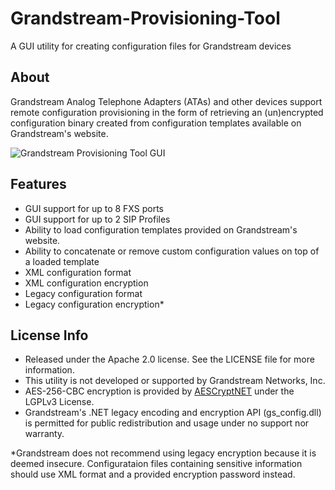 # Grandstream-Provisioning-Tool
A GUI utility for creating configuration files for Grandstream devices
## About
Grandstream Analog Telephone Adapters (ATAs) and other devices support remote configuration provisioning in the form of retrieving an (un)encrypted configuration binary created from configuration templates available on Grandstream's website.

![Grandstream Provisioning Tool GUI](http://i.imgur.com/6gscWPX.png)

## Features
* GUI support for up to 8 FXS ports
* GUI support for up to 2 SIP Profiles
* Ability to load configuration templates provided on Grandstream's website.
* Ability to concatenate or remove custom configuration values on top of a loaded template
* XML configuration format
* XML configuration encryption
* Legacy configuration format
* Legacy configuration encryption*

## License Info
* Released under the Apache 2.0 license. See the LICENSE file for more information.
* This utility is not developed or supported by Grandstream Networks, Inc.
* AES-256-CBC encryption is provided by [AESCryptNET](https://github.com/SH4ZB0T/AESCryptNET) under the LGPLv3 License.
* Grandstream's .NET legacy encoding and encryption API (gs_config.dll) is permitted for public redistribution and usage under no support nor warranty.

*Grandstream does not recommend using legacy encryption because it is deemed insecure. Configurataion files containing sensitive information should use XML format and a provided encryption password instead.